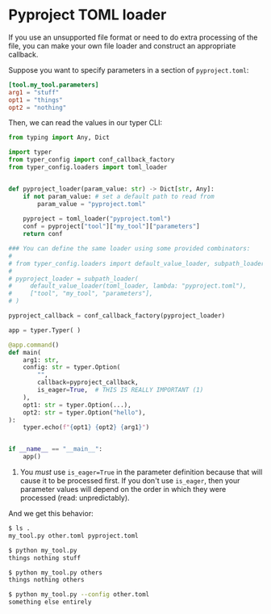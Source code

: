 # Pyproject TOML loader

If you use an unsupported file format or need to do extra processing of the file, you can make your own file loader and construct an appropriate callback.

Suppose you want to specify parameters in a section of `pyproject.toml`:

```toml title='pyproject.toml'
[tool.my_tool.parameters]
arg1 = "stuff"
opt1 = "things"
opt2 = "nothing"
```

Then, we can read the values in our typer CLI:

```python title="my_tool.py"
from typing import Any, Dict

import typer
from typer_config import conf_callback_factory
from typer_config.loaders import toml_loader


def pyproject_loader(param_value: str) -> Dict[str, Any]:
    if not param_value: # set a default path to read from
        param_value = "pyproject.toml"
        
    pyproject = toml_loader("pyproject.toml")
    conf = pyproject["tool"]["my_tool"]["parameters"]
    return conf

### You can define the same loader using some provided combinators:
#
# from typer_config.loaders import default_value_loader, subpath_loader, toml_loader
# 
# pyproject_loader = subpath_loader(
#     default_value_loader(toml_loader, lambda: "pyproject.toml"),
#     ["tool", "my_tool", "parameters"],
# )

pyproject_callback = conf_callback_factory(pyproject_loader)

app = typer.Typer( )

@app.command()
def main(
    arg1: str,
    config: str = typer.Option(
        "",
        callback=pyproject_callback,
        is_eager=True,  # THIS IS REALLY IMPORTANT (1)
    ),
    opt1: str = typer.Option(...),
    opt2: str = typer.Option("hello"),
):
    typer.echo(f"{opt1} {opt2} {arg1}")


if __name__ == "__main__":
    app()
```

1. You _must_ use `is_eager=True` in the parameter definition because that will cause it to be processed first.
   If you don't use `is_eager`, then your parameter values will depend on the order in which they were processed (read: unpredictably).

And we get this behavior:

```bash
$ ls .
my_tool.py other.toml pyproject.toml

$ python my_tool.py
things nothing stuff

$ python my_tool.py others
things nothing others

$ python my_tool.py --config other.toml
something else entirely
```
